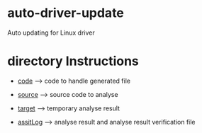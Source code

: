 # auto-driver-update
Auto updating for Linux driver

# directory Instructions

* [code](https://github.com/xyongcn/auto-driver-update/tree/master/code)   --> code to handle generated file

* [source](https://github.com/xyongcn/auto-driver-update/tree/master/source) --> source code to analyse

* [target](https://github.com/xyongcn/auto-driver-update/tree/master/target) --> temporary analyse result

* [assitLog](https://github.com/xyongcn/auto-driver-update/tree/master/target) --> analyse result and analyse result verification file
